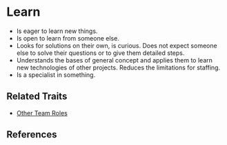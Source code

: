 # Learn

* Is eager to learn new things.
* Is open to learn from someone else.
* Looks for solutions on their own, is curious. Does not expect someone else to solve their questions or to give them detailed steps.
* Understands the bases of general concept and applies them to learn new technologies of other projects. Reduces the limitations for staffing.
* Is a specialist in something.

## Related Traits

* [Other Team Roles](../topten/other-team-roles.md)

## References

